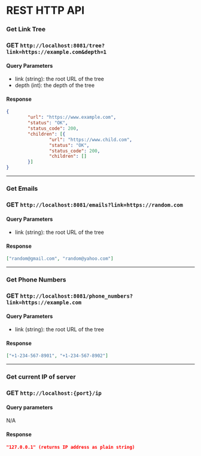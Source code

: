 # REST HTTP API

### Get Link Tree
### GET `http://localhost:8081/tree?link=https://example.com&depth=1`
#### Query Parameters 
- link (string): the root URL of the tree
- depth (int): the depth of the tree
#### Response
```json
{
        "url": "https://www.example.com",
        "status": "OK",
        "status_code": 200,
        "children": [{
                "url": "https://www.child.com",
                "status": "OK",
                "status_code": 200,
                "children": []
        }]
}
```
-----

### Get Emails
### GET `http://localhost:8081/emails?link=https://random.com`
#### Query Parameters
- link (string): the root URL of the tree
#### Response
```json
["random@gmail.com", "random@yahoo.com"]
```

-----

### Get Phone Numbers
### GET `http://localhost:8081/phone_numbers?link=https://example.com` 
#### Query Parameters 
- link (string): the root URL of the tree
#### Response
```json
["+1-234-567-8901", "+1-234-567-8902"]
```

-----

### Get current IP of server
### GET `http://localhost:{port}/ip`
#### Query parameters 
N/A
#### Response
```json
"127.0.0.1" (returns IP address as plain string)
```


